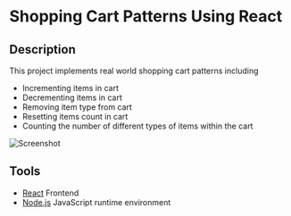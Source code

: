 # Shopping Cart Patterns Using React

## Description
This project implements real world shopping cart patterns including
- Incrementing items in cart
- Decrementing items in cart
- Removing item type from cart
- Resetting items count in cart 
- Counting the number of different types of items within the cart

![Screenshot](.images/Cart.png)

## Tools
- [React](https://reactjs.org/) Frontend
- [Node.js](https://nodejs.org/en/) JavaScript runtime environment
